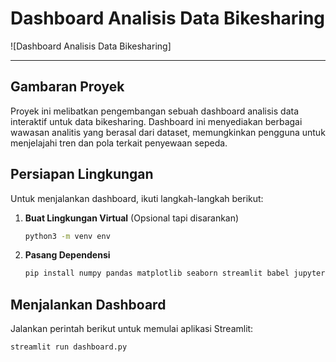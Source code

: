 # Dashboard Analisis Data Bikesharing

![Dashboard Analisis Data Bikesharing]

---

## Gambaran Proyek

Proyek ini melibatkan pengembangan sebuah dashboard analisis data interaktif untuk data bikesharing. Dashboard ini menyediakan berbagai wawasan analitis yang berasal dari dataset, memungkinkan pengguna untuk menjelajahi tren dan pola terkait penyewaan sepeda.

## Persiapan Lingkungan

Untuk menjalankan dashboard, ikuti langkah-langkah berikut:

1. **Buat Lingkungan Virtual** (Opsional tapi disarankan)
    ```bash
    python3 -m venv env
    ```

2. **Pasang Dependensi**
    ```bash
    pip install numpy pandas matplotlib seaborn streamlit babel jupyter
    ```

## Menjalankan Dashboard

Jalankan perintah berikut untuk memulai aplikasi Streamlit:

```bash
streamlit run dashboard.py
